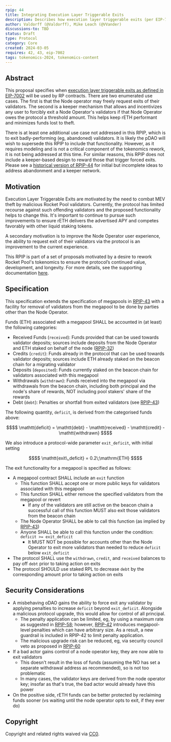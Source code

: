 ```yaml
---
rpip: 44
title: Integrating Execution Layer Triggerable Exits
description: Describes how execution layer triggerable exits (per EIP-7002) will be used within Rocket Pool.
author: Valdorff (@Valdorff), Mike Leach (@VVander)
discussions-to: TBD
status: Draft
type: Protocol
category: Core
created: 2024-03-05
requires: 42, 43, eip-7002
tags: tokenomics-2024, tokenomics-content
---
```


## Abstract
This proposal specifies when [execution layer triggerable exits as defined in EIP-7002](https://eips.ethereum.org/EIPS/eip-7002) will be used by RP contracts. There are two enumerated use cases. The first is that the Node operator may freely request exits of their validators. The second is a keeper mechanism that allows and incentivizes any user to forcibly exit a Node Operator's validators if that Node Operator owes the protocol a threshold amount. This helps keep rETH performant and minimizes funds lost to theft.

There is at least one additional use case not addressed in this RPIP, which is to exit badly-performing (eg, abandoned) validators. It is likely the pDAO will wish to supersede this RPIP to include that functionality. However, as it requires modeling and is not a critical component of the tokenomics rework, it is not being addressed at this time. For similar reasons, this RPIP does not include a keeper-based design to reward those that trigger forced exits. Please see a [historical version of RPIP-44](https://github.com/rocket-pool/RPIPs/blob/09d445accaa77f355acae1e943910ad0229a1d2e/RPIPs/RPIP-44.md) for initial but incomplete ideas to address abandonment and a keeper network.

## Motivation

Execution Layer Triggerable Exits are motivated by the need to combat MEV theft by malicious Rocket Pool validators. Currently, the protocol has limited recourse against such offending validators and the proposed functionality helps to change this. It's important to continue to pursue such improvements to ensure rETH delivers the advertised APY and competes favorably with other liquid staking tokens. 

A secondary motivation is to improve the Node Operator user experience, the ability to request exit of their validators via the protocol is an improvement to the current experience.

This RPIP is part of a set of proposals motivated by a desire to rework Rocket Pool's tokenomics to ensure the protocol’s continued value, development, and longevity. For more details, see the supporting documentation [here](../tokenomics-explainers/001-why-rework). 

## Specification

This specification extends the specification of megapools in
[RPIP-43](RPIP-43.md) with a facility for removal of validators from the
megapool to be done by parties other than the Node Operator.

Funds (ETH) associated with a megapool SHALL be accounted in (at least) the following categories:
- Received Funds (`received`): Funds provided that can be used towards validator deposits; sources include deposits from the Node Operator and ETH staked on behalf of the node ([RPIP-32](RPIP-32.md))
- Credits (`credit`): Funds already in the protocol that can be used towards validator deposits; sources include ETH already staked on the beacon chain for a migrating validator
- Deposits (`deposited`): Funds currently staked on the beacon chain for validators associated with this megapool
- Withdrawals (`withdrawn`): Funds received into the megapool via withdrawals from the beacon chain, including both principal and the node's share of rewards, NOT including pool stakers' share of the rewards
- Debt (`debt`): Penalties or shortfall from exited validators (see [RPIP-43](RPIP-43.md))
  
The following quantity, `deficit`, is derived from the categorised funds above:
```math
$$ \mathtt{deficit} = \mathtt{debt} - \mathtt{received} - \mathtt{credit} -  \mathtt{withdrawn} $$
```

We also introduce a protocol-wide parameter `exit_deficit`, with initial setting
```math
$$ \mathtt{exit\_deficit} = 0.2\;\mathrm{ETH} $$
```

The exit functionality for a megapool is specified as follows:
- A megapool contract SHALL include an `exit` function
  - This function SHALL accept one or more public keys for validators associated with this megapool
  - This function SHALL either remove the specified validators from the megapool or revert
      - If any of the validators are still active on the beacon chain a successful call of this
        function MUST also exit those validators from the beacon chain
  - The Node Operator SHALL be able  to call this function (as implied by [RPIP-43](RPIP-43.md))
  - Anyone SHALL be able to call this function under the condition: `deficit >= exit_deficit`
      - It MUST NOT be possible for accounts other than the Node Operator to exit more validators than needed to reduce `deficit` below `exit_deficit`
- The protocol SHALL use the `withdrawn`, `credit`, and `received` balances to pay off `debt` prior to taking action on exits
- The protocol SHOULD use staked RPL to decrease `debt` by the corresponding amount prior to taking action on exits

## Security Considerations
- A misbehaving oDAO gains the ability to force exit any validator by applying penalties to increase `deficit` beyond `exit_deficit`. Alongside a malicious protocol upgrade, this would allow for control of all principal.
  - The penalty application can be limited, eg, by using a maximum rate as suggested in [RPIP-58](RPIP-58.md); however, [RPIP-42](RPIP-42.md) introduces megapool-level penalties which can have arbitrary size. As a result, a new guardrail is included in RPIP-42 to limit penalty application.
  - The malicious upgrade risk can be reduced, eg, via security council veto as proposed in [RPIP-60](RPIP-60.md)
- If a bad actor gains control of a node operator key, they are now able to exit validators
  - This doesn't result in the loss of funds (assuming the NO has set a separate withdrawal address as recommended), so is not too problematic
  - In many cases, the validator keys are derived from the node operator key; insofar as that's true, the bad actor would already have this power
- On the positive side, rETH funds can be better protected by reclaiming funds sooner (vs waiting until the node operator opts to exit, if they ever do)

## Copyright
Copyright and related rights waived via [CC0](https://creativecommons.org/publicdomain/zero/1.0/).
